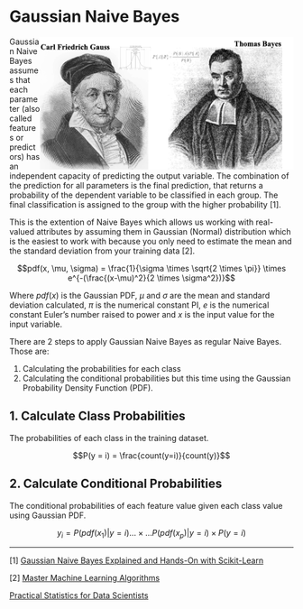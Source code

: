 # Gaussian Naive Bayes

<img src='Gaussian Naive Bayes.png' align='right' width=450/>

Gaussian Naive Bayes assumes that each parameter (also called features or predictors) has an independent capacity of predicting the output variable. The combination of the prediction for all parameters is the final prediction, that returns a probability of the dependent variable to be classified in each group. The final classification is assigned to the group with the higher probability [1].

This is the extention of Naive Bayes which allows us working with real-valued attributes by assuming them in Gaussian (Normal) distribution which is the easiest to work with because you only need to estimate the mean and the standard deviation from your training data [2].

$$pdf(x, \mu, \sigma) = \frac{1}{\sigma \times \sqrt{2 \times \pi}} \times e^{-(\frac{(x-\mu)^2}{2 \times \sigma^2})}$$

Where $pdf(x)$ is the Gaussian PDF, $\mu$ and $\sigma$ are the mean and standard deviation calculated, $\pi$ is the numerical constant PI, $e$ is the numerical constant Euler’s number raised to power and $x$ is the input value for the input variable.

There are 2 steps to apply Gaussian Naive Bayes as regular Naive Bayes. Those are:
1. Calculating the probabilities for each class
2. Calculating the conditional probabilities but this time using the Gaussian Probability Density Function (PDF).

## 1. Calculate Class Probabilities

The probabilities of each class in the training dataset.

$$P(y = i) = \frac{count(y=i)}{count(y)}$$


## 2. Calculate Conditional Probabilities 

The conditional probabilities of each feature value given each class value using Gaussian PDF.

$$y_i = P(pdf(x_1) | y = i)... \times ...P(pdf(x_p) | y = i) \times P(y = i)$$


---

[1] [Gaussian Naive Bayes Explained and Hands-On with Scikit-Learn](https://pub.towardsai.net/gaussian-naive-bayes-explained-and-hands-on-with-scikit-learn-4183b8cb0e4c)

[2] [Master Machine Learning Algorithms](https://machinelearningmastery.com/master-machine-learning-algorithms/)

[Practical Statistics for Data Scientists](https://www.oreilly.com/library/view/practical-statistics-for/9781491952955/)
